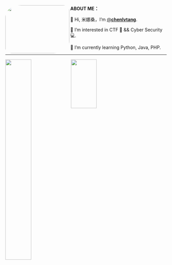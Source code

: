 <img src="https://cdn.jsdelivr.net/gh/chenlvtang/picbed/img/taytay.jpg" width="200" height="150" style="border-radius: 25% 10%;" align="left"/>**ABOUT ME：**

🐥 Hi, 米娜桑，I’m [@**chenlvtang**](http://chenlvtang.top).

🏁 I’m interested in CTF 🏴 && Cyber Security 💻. 

🌱 I’m currently learning Python, Java, PHP.
<br>

---

<img src="https://github-readme-stats.vercel.app/api?username=chenlvtang&theme=onedark" align="left" width="40%"/>

<img src="https://github-readme-stats.vercel.app/api/top-langs?username=chenlvtang&show_icons=true&count_private=true&theme=onedark" height="152" width="40%"/>
